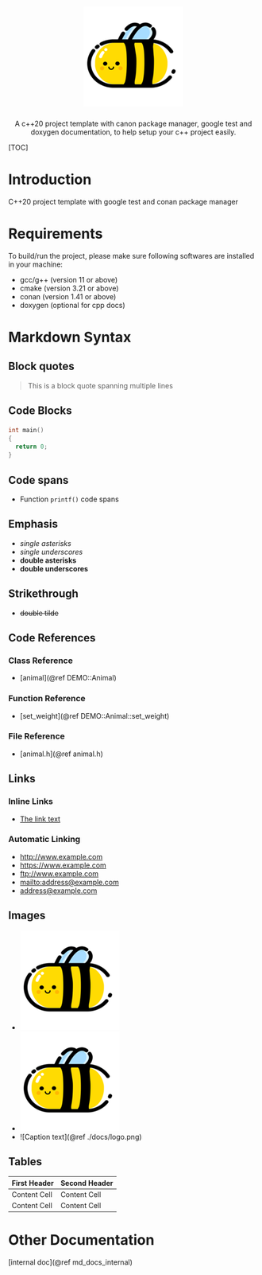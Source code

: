 <h1 align="center">
  <img alt="Logo" src="docs/logo.png" width="200">
</h1>

<p align="center">
  A c++20 project template with canon package manager, google test and doxygen documentation, to help setup your c++ project easily.
</p>

[TOC]

# Introduction
C++20 project template with google test and conan package manager

# Requirements
To build/run the project, please make sure following softwares are installed in your machine:
* gcc/g++ (version 11 or above)
* cmake (version 3.21 or above)
* conan (version 1.41 or above)
* doxygen (optional for cpp docs)

# Markdown Syntax

## Block quotes
> This is a block quote
> spanning multiple lines

## Code Blocks
```cpp
int main()
{
  return 0;
}
```

## Code spans
* Function `printf()` code spans

## Emphasis
* *single asterisks*
* _single underscores_
* **double asterisks**
* __double underscores__

## Strikethrough
* ~~double tilde~~

## Code References

### Class Reference
* [animal](@ref DEMO::Animal)

### Function Reference
* [set_weight](@ref DEMO::Animal::set_weight)

### File Reference
* [animal.h](@ref animal.h)

## Links

### Inline Links
* [The link text](./docs/logo.png)

### Automatic Linking
* <http://www.example.com>
* <https://www.example.com>
* <ftp://www.example.com>
* <mailto:address@example.com>
* <address@example.com>

## Images
* ![Caption text](./docs/logo.png)
* ![Caption text](./docs/logo.png "Image title")
* ![Caption text](@ref ./docs/logo.png)

## Tables
First Header  | Second Header
------------- | -------------
Content Cell  | Content Cell
Content Cell  | Content Cell

# Other Documentation
[internal doc](@ref md_docs_internal)
